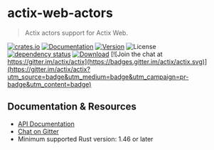 # actix-web-actors

> Actix actors support for Actix Web.

[![crates.io](https://img.shields.io/crates/v/actix-web-actors?label=latest)](https://crates.io/crates/actix-web-actors)
[![Documentation](https://docs.rs/actix-web-actors/badge.svg?version=4.0.0-beta.3)](https://docs.rs/actix-web-actors/4.0.0-beta.3)
[![Version](https://img.shields.io/badge/rustc-1.46+-ab6000.svg)](https://blog.rust-lang.org/2020/03/12/Rust-1.46.html)
![License](https://img.shields.io/crates/l/actix-web-actors.svg)
<br />
[![dependency status](https://deps.rs/crate/actix-web-actors/4.0.0-beta.3/status.svg)](https://deps.rs/crate/actix-web-actors/4.0.0-beta.3)
[![Download](https://img.shields.io/crates/d/actix-web-actors.svg)](https://crates.io/crates/actix-web-actors)
[![Join the chat at https://gitter.im/actix/actix](https://badges.gitter.im/actix/actix.svg)](https://gitter.im/actix/actix?utm_source=badge&utm_medium=badge&utm_campaign=pr-badge&utm_content=badge)

## Documentation & Resources

- [API Documentation](https://docs.rs/actix-web-actors)
- [Chat on Gitter](https://gitter.im/actix/actix-web)
- Minimum supported Rust version: 1.46 or later
